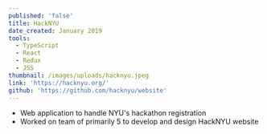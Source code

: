 ```yaml
---
published: 'false'
title: HackNYU
date_created: January 2019
tools:
  - TypeScript
  - React
  - Redux
  - JSS
thumbnail: /images/uploads/hacknyu.jpeg
link: 'https://hacknyu.org/'
github: 'https://github.com/hacknyu/website'
---
```

* Web application to handle NYU's hackathon registration
* Worked on team of primarily 5 to develop and design HackNYU website
